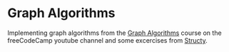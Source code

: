 # Graph Algorithms

Implementing graph algorithms from the [Graph Algorithms](https://www.youtube.com/watch?v=tWVWeAqZ0WU) course on the freeCodeCamp youtube channel and some excercises from [Structy](https://www.structy.net/).
